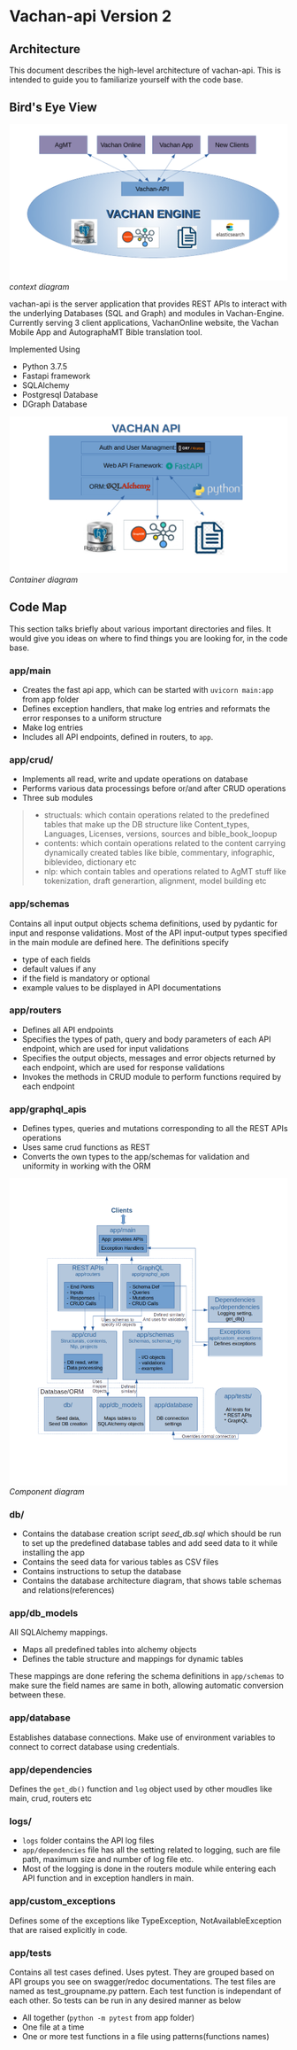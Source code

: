 # Vachan-api Version 2
## Architecture

This document describes the high-level architecture of vachan-api. This is intended to guide you to familiarize yourself with the code base.

## Bird's Eye View

![vachan-engine](./images/vachan-engine-diagram.png)
*context diagram*

vachan-api is the server application that provides REST APIs to interact with the underlying Databases (SQL and Graph) and modules in Vachan-Engine. Currently serving 3 client applications, VachanOnline website, the Vachan Mobile App and AutographaMT Bible translation tool.

Implemented Using
* Python 3.7.5
* Fastapi framework
* SQLAlchemy
* Postgresql Database
* DGraph Database

![vachan-api components](./images/Vachan-apiv2arch.png)
*Container diagram*

## Code Map

This section talks briefly about various important directories and files. It would give you ideas on where to find things you are looking for, in the code base.

### app/main

* Creates the fast api app, which can be started with `uvicorn main:app` from app folder
* Defines exception handlers, that make log entries and reformats the error responses to a uniform structure
* Make log entries
* Includes all API endpoints, defined in routers, to `app`.


### app/crud/

* Implements all read, write and update operations on database
* Performs various data processings before or/and after CRUD operations
* Three sub modules
> * structuals: which contain operations related to the predefined tables that make up the DB structure like Content_types, Languages, Licenses, versions, sources and bible_book_loopup
> * contents: which contain operations related to the content carrying dynamically created tables like bible, commentary, infographic, biblevideo, dictionary etc
> * nlp: which contain tables and operations related to AgMT stuff like tokenization, draft generartion, alignment, model building etc

### app/schemas

Contains all input output objects schema definitions, used by pydantic for input and response validations. Most of the API input-output types specified in the main module are defined here. The definitions specify
- type of each fields
- default values if any
- if the field is mandatory or optional
- example values to be displayed in API documentations

### app/routers

* Defines all API endpoints
* Specifies the types of path, query and body parameters of each API endpoint, which are used for input validations
* Specifies the output objects, messages and error objects returned by each endpoint, which are used for response validations
* Invokes the methods in CRUD module to perform functions required by each endpoint

### app/graphql_apis

* Defines types, queries and mutations corresponding to all the REST APIs operations
* Uses same crud functions as REST
* Converts the own types to the app/schemas for validation and uniformity in working with the ORM

![component diagram](./images/Vachan-apiv2components.png)
*Component diagram*

### db/

* Contains the database creation script _seed_db.sql_ which should be run to set up the predefined database tables and add seed data to it while installing the app
* Contains the seed data for various tables as CSV files
* Contains instructions to setup the database
* Contains the database architecture diagram, that shows table schemas and relations(references)

### app/db_models

All SQLAlchemy mappings.
* Maps all predefined tables into alchemy objects
* Defines the table structure and mappings for dynamic tables

These mappings are done refering the schema definitions in `app/schemas` to make sure the field names are same in both, allowing automatic conversion between these.

### app/database

Establishes database connections. Make use of environment variables to connect to correct database using credentials.

### app/dependencies

Defines the `get_db()` function and `log` object used by other moudles like main, crud, routers etc

### logs/

* `logs` folder contains the API log files
* `app/dependencies` file has all the setting related to logging, such are file path, maximum size and number of log file etc.
* Most of the logging is done in the routers module while entering each API function and in exception handlers in main.

### app/custom_exceptions

Defines some of the exceptions like TypeException, NotAvailableException that are raised explicitly in code.

### app/tests

Contains all test cases defined. Uses pytest.
They are grouped based on API groups you see on swagger/redoc documentations.
The test files are named as test_groupname.py pattern. Each test function is independant of each other. So tests can be run in any desired manner as below

- All together (`python -m pytest` from app folder)
- One file at a time
- One or more test functions in a file using patterns(functions names)
